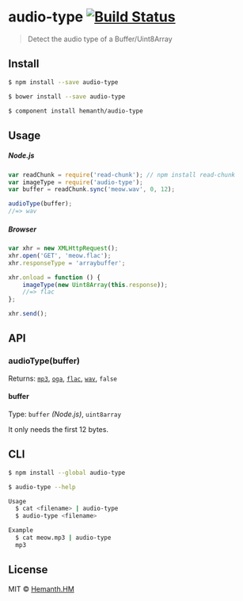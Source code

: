 # audio-type [![Build Status](https://travis-ci.org/hemanth/audio-type.svg?branch=master)](https://travis-ci.org/hemanth/audio-type)

> Detect the audio type of a Buffer/Uint8Array

## Install

```sh
$ npm install --save audio-type
```

```sh
$ bower install --save audio-type
```

```sh
$ component install hemanth/audio-type
```


## Usage

##### Node.js

```js
var readChunk = require('read-chunk'); // npm install read-chunk
var imageType = require('audio-type');
var buffer = readChunk.sync('meow.wav', 0, 12);

audioType(buffer);
//=> wav
```

##### Browser

```js
var xhr = new XMLHttpRequest();
xhr.open('GET', 'meow.flac');
xhr.responseType = 'arraybuffer';

xhr.onload = function () {
	imageType(new Uint8Array(this.response));
	//=> flac
};

xhr.send();
```


## API

### audioType(buffer)

Returns: [`mp3`](https://github.com/hemanth/is-mp3), [`oga`](https://github.com/hemanth/is-ogg), [`flac`](https://github.com/hemanth/is-flac), [`wav`](https://github.com/hemanth/is-wav), `false`

#### buffer

Type: `buffer` *(Node.js)*, `uint8array`

It only needs the first 12 bytes.


## CLI

```sh
$ npm install --global audio-type
```

```sh
$ audio-type --help

Usage
  $ cat <filename> | audio-type
  $ audio-type <filename>

Example
  $ cat meow.mp3 | audio-type
  mp3
```


## License

MIT © [Hemanth.HM](http://H3manth.com)
